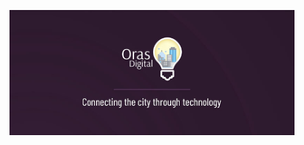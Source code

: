 [![Oraș Digital](https://raw.githubusercontent.com/innovator-dev/oras-digital/master/assets/oras-digital-cover.jpg)][1]

[1]: https://oras.digital